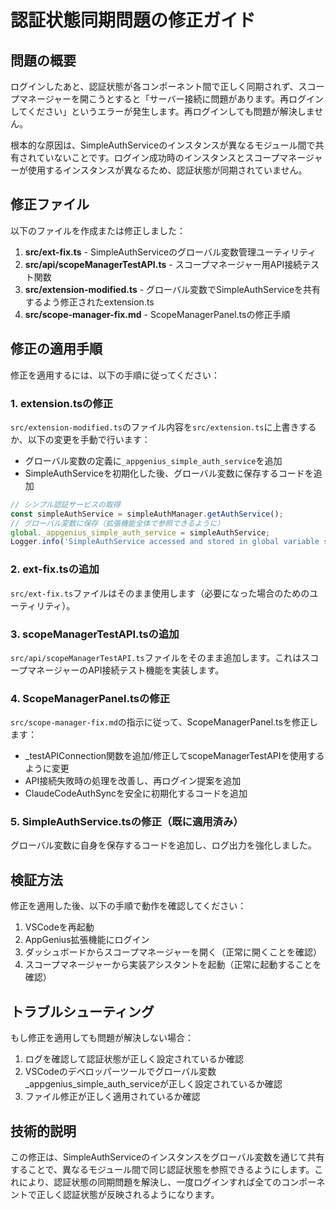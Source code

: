 # 認証状態同期問題の修正ガイド

## 問題の概要

ログインしたあと、認証状態が各コンポーネント間で正しく同期されず、スコープマネージャーを開こうとすると「サーバー接続に問題があります。再ログインしてください」というエラーが発生します。再ログインしても問題が解決しません。

根本的な原因は、SimpleAuthServiceのインスタンスが異なるモジュール間で共有されていないことです。ログイン成功時のインスタンスとスコープマネージャーが使用するインスタンスが異なるため、認証状態が同期されていません。

## 修正ファイル

以下のファイルを作成または修正しました：

1. **src/ext-fix.ts** - SimpleAuthServiceのグローバル変数管理ユーティリティ
2. **src/api/scopeManagerTestAPI.ts** - スコープマネージャー用API接続テスト関数
3. **src/extension-modified.ts** - グローバル変数でSimpleAuthServiceを共有するよう修正されたextension.ts
4. **src/scope-manager-fix.md** - ScopeManagerPanel.tsの修正手順

## 修正の適用手順

修正を適用するには、以下の手順に従ってください：

### 1. extension.tsの修正

`src/extension-modified.ts`のファイル内容を`src/extension.ts`に上書きするか、以下の変更を手動で行います：

- グローバル変数の定義に`_appgenius_simple_auth_service`を追加
- SimpleAuthServiceを初期化した後、グローバル変数に保存するコードを追加

```typescript
// シンプル認証サービスの取得
const simpleAuthService = simpleAuthManager.getAuthService();
// グローバル変数に保存（拡張機能全体で参照できるように）
global._appgenius_simple_auth_service = simpleAuthService;
Logger.info('SimpleAuthService accessed and stored in global variable successfully');
```

### 2. ext-fix.tsの追加

`src/ext-fix.ts`ファイルはそのまま使用します（必要になった場合のためのユーティリティ）。

### 3. scopeManagerTestAPI.tsの追加

`src/api/scopeManagerTestAPI.ts`ファイルをそのまま追加します。これはスコープマネージャーのAPI接続テスト機能を実装します。

### 4. ScopeManagerPanel.tsの修正

`src/scope-manager-fix.md`の指示に従って、ScopeManagerPanel.tsを修正します：

- _testAPIConnection関数を追加/修正してscopeManagerTestAPIを使用するように変更
- API接続失敗時の処理を改善し、再ログイン提案を追加
- ClaudeCodeAuthSyncを安全に初期化するコードを追加

### 5. SimpleAuthService.tsの修正（既に適用済み）

グローバル変数に自身を保存するコードを追加し、ログ出力を強化しました。

## 検証方法

修正を適用した後、以下の手順で動作を確認してください：

1. VSCodeを再起動
2. AppGenius拡張機能にログイン
3. ダッシュボードからスコープマネージャーを開く（正常に開くことを確認）
4. スコープマネージャーから実装アシスタントを起動（正常に起動することを確認）

## トラブルシューティング

もし修正を適用しても問題が解決しない場合：

1. ログを確認して認証状態が正しく設定されているか確認
2. VSCodeのデベロッパーツールでグローバル変数_appgenius_simple_auth_serviceが正しく設定されているか確認
3. ファイル修正が正しく適用されているか確認

## 技術的説明

この修正は、SimpleAuthServiceのインスタンスをグローバル変数を通じて共有することで、異なるモジュール間で同じ認証状態を参照できるようにします。これにより、認証状態の同期問題を解決し、一度ログインすれば全てのコンポーネントで正しく認証状態が反映されるようになります。